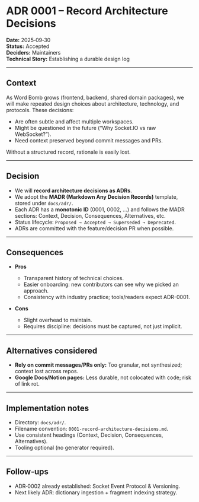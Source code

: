 # ADR 0001 – Record Architecture Decisions

**Date:** 2025‑09‑30  
**Status:** Accepted  
**Deciders:** Maintainers  
**Technical Story:** Establishing a durable design log  

---

## Context

As Word Bomb grows (frontend, backend, shared domain packages), we will make repeated design choices about architecture, technology, and protocols. These decisions:
- Are often subtle and affect multiple workspaces.
- Might be questioned in the future (“Why Socket.IO vs raw WebSocket?”).
- Need context preserved beyond commit messages and PRs.

Without a structured record, rationale is easily lost.

---

## Decision

- We will **record architecture decisions as ADRs**.
- We adopt the **MADR (Markdown Any Decision Records)** template, stored under `docs/adr/`.
- Each ADR has a **monotonic ID** (0001, 0002, …) and follows the MADR sections: Context, Decision, Consequences, Alternatives, etc.
- Status lifecycle: `Proposed → Accepted → Superseded → Deprecated`.
- ADRs are committed with the feature/decision PR when possible.

---

## Consequences

- **Pros**
  - Transparent history of technical choices.
  - Easier onboarding: new contributors can see why we picked an approach.
  - Consistency with industry practice; tools/readers expect ADR-0001.

- **Cons**
  - Slight overhead to maintain.
  - Requires discipline: decisions must be captured, not just implicit.

---

## Alternatives considered

- **Rely on commit messages/PRs only:** Too granular, not synthesized; context lost across repos.
- **Google Docs/Notion pages:** Less durable, not colocated with code; risk of link rot.

---

## Implementation notes

- Directory: `docs/adr/`.
- Filename convention: `0001-record-architecture-decisions.md`.
- Use consistent headings (Context, Decision, Consequences, Alternatives).
- Tooling optional (no generator required).

---

## Follow‑ups

- ADR‑0002 already established: Socket Event Protocol & Versioning.
- Next likely ADR: dictionary ingestion + fragment indexing strategy.

